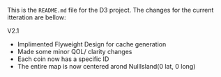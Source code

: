 This is the `README.md` file for the D3 project. The  changes for the current itteration are bellow:

V2.1
- Implimented Flyweight Design for cache generation
- Made some minor QOL/ clarity changes
- Each coin now has a specific ID
- The entire map is now centered arond NullIsland(0 lat, 0 long)